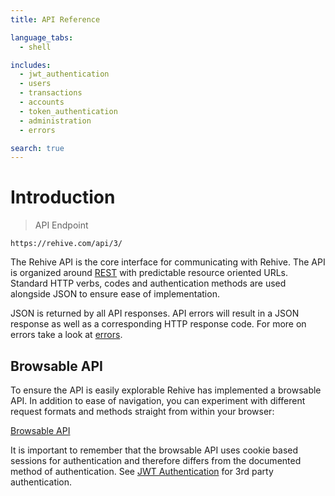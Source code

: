 ```yaml
---
title: API Reference

language_tabs:
  - shell

includes:
  - jwt_authentication
  - users
  - transactions
  - accounts
  - token_authentication
  - administration
  - errors

search: true
---
```


# Introduction

> API Endpoint

```
https://rehive.com/api/3/
```

The Rehive API is the core interface for communicating with Rehive. The API is organized around [REST](https://en.wikipedia.org/wiki/Representational_state_transfer) with predictable resource oriented URLs. Standard HTTP verbs, codes and authentication methods are used alongside JSON to ensure ease of implementation.

JSON is returned by all API responses. API errors will result in a JSON response as well as a corresponding HTTP response code. For more on errors take a look at [errors](/#errors).

## Browsable API

To ensure the API is easily explorable Rehive has implemented a browsable API. In addition to ease of navigation, you can experiment with different request formats and methods straight from within your browser:

[Browsable API](https://rehive.com/api/3/)

<aside class="notice">
It is important to remember that the browsable API uses cookie based sessions for authentication and therefore differs from the documented method of authentication. See <a href="/#jwt-authentication">JWT Authentication</a> for 3rd party authentication.
</aside>
